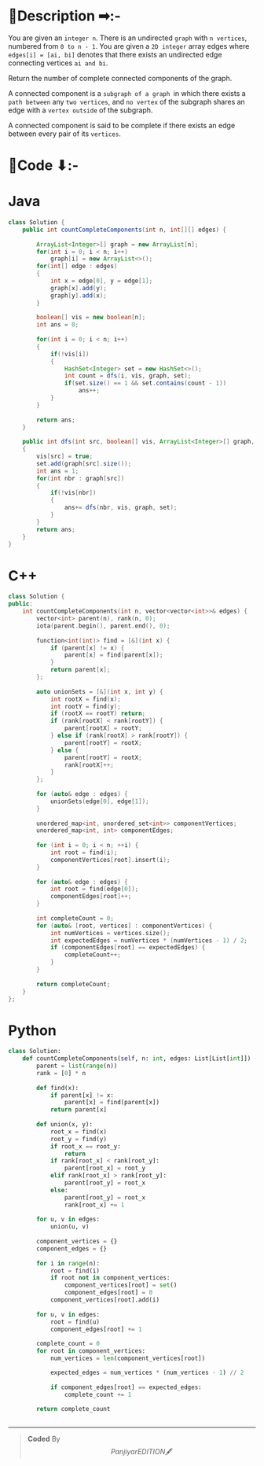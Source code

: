 # 📍Description ➡:-
<!-- Describe your first thoughts on how to solve this problem. -->
You are given an `integer n`. There is an undirected `graph` with `n vertices`, numbered from `0 to n - 1`. You are given a `2D integer` array edges where `edges[i] = [ai, bi]` denotes that there exists an undirected edge connecting vertices `ai and bi`.

Return the number of complete connected components of the graph.

A connected component is a `subgraph of a graph `in which there exists a `path between` any `two vertices`, and `no vertex` of the subgraph shares an edge with a `vertex outside` of the subgraph.

A connected component is said to be complete if there exists an edge between every pair of its `vertices`.


# 📝Code ⬇:-


# Java
```java []
class Solution {
    public int countCompleteComponents(int n, int[][] edges) {
        
        ArrayList<Integer>[] graph = new ArrayList[n];
        for(int i = 0; i < n; i++)
            graph[i] = new ArrayList<>();
        for(int[] edge : edges)
        {
            int x = edge[0], y = edge[1];
            graph[x].add(y);
            graph[y].add(x);
        }
        
        boolean[] vis = new boolean[n];
        int ans = 0;
        
        for(int i = 0; i < n; i++)
        {
            if(!vis[i])
            {
                HashSet<Integer> set = new HashSet<>();
                int count = dfs(i, vis, graph, set);
                if(set.size() == 1 && set.contains(count - 1))
                    ans++;
            }
        }
        
        return ans;
    }
    
    public int dfs(int src, boolean[] vis, ArrayList<Integer>[] graph, HashSet<Integer> set)
    {
        vis[src] = true;
        set.add(graph[src].size());
        int ans = 1;
        for(int nbr : graph[src])
        {
            if(!vis[nbr])
            {
                ans+= dfs(nbr, vis, graph, set);
            }
        }
        return ans;
    }
}

```

# C++
``` cpp []
class Solution {
public:
    int countCompleteComponents(int n, vector<vector<int>>& edges) {
        vector<int> parent(n), rank(n, 0);
        iota(parent.begin(), parent.end(), 0);
        
        function<int(int)> find = [&](int x) {
            if (parent[x] != x) {
                parent[x] = find(parent[x]);
            }
            return parent[x];
        };
        
        auto unionSets = [&](int x, int y) {
            int rootX = find(x);
            int rootY = find(y);
            if (rootX == rootY) return;
            if (rank[rootX] < rank[rootY]) {
                parent[rootX] = rootY;
            } else if (rank[rootX] > rank[rootY]) {
                parent[rootY] = rootX;
            } else {
                parent[rootY] = rootX;
                rank[rootX]++;
            }
        };
        
        for (auto& edge : edges) {
            unionSets(edge[0], edge[1]);
        }
        
        unordered_map<int, unordered_set<int>> componentVertices;
        unordered_map<int, int> componentEdges;
        
        for (int i = 0; i < n; ++i) {
            int root = find(i);
            componentVertices[root].insert(i);
        }
        
        for (auto& edge : edges) {
            int root = find(edge[0]);
            componentEdges[root]++;
        }
        
        int completeCount = 0;
        for (auto& [root, vertices] : componentVertices) {
            int numVertices = vertices.size();
            int expectedEdges = numVertices * (numVertices - 1) / 2;
            if (componentEdges[root] == expectedEdges) {
                completeCount++;
            }
        }
        
        return completeCount;
    }
};
```

# Python
``` python []
class Solution:
    def countCompleteComponents(self, n: int, edges: List[List[int]]) -> int:
        parent = list(range(n))
        rank = [0] * n
        
        def find(x):
            if parent[x] != x:
                parent[x] = find(parent[x])
            return parent[x]
        
        def union(x, y):
            root_x = find(x)
            root_y = find(y)
            if root_x == root_y:
                return
            if rank[root_x] < rank[root_y]:
                parent[root_x] = root_y
            elif rank[root_x] > rank[root_y]:
                parent[root_y] = root_x
            else:
                parent[root_y] = root_x
                rank[root_x] += 1
        
        for u, v in edges:
            union(u, v)
        
        component_vertices = {}
        component_edges = {}
        
        for i in range(n):
            root = find(i)
            if root not in component_vertices:
                component_vertices[root] = set()
                component_edges[root] = 0
            component_vertices[root].add(i)
        
        for u, v in edges:
            root = find(u)
            component_edges[root] += 1
        
        complete_count = 0
        for root in component_vertices:
            num_vertices = len(component_vertices[root])

            expected_edges = num_vertices * (num_vertices - 1) // 2
            
            if component_edges[root] == expected_edges:
                complete_count += 1
        
        return complete_count
           
```

---

>    **Coded** By $$Panjiyar EDITION 🖋  $$

               
